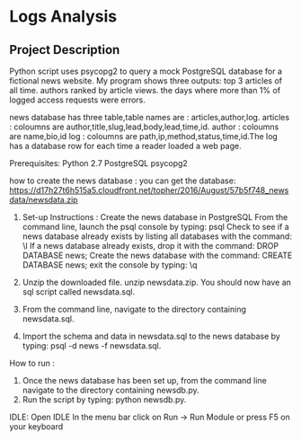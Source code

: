 # Logs Analysis
## Project Description
Python script uses psycopg2 to query a mock PostgreSQL database for a fictional news website.
My program shows three outputs:
top 3 articles of all time.
authors ranked by article views.
the days where more than 1% of logged access requests were errors.

news database has three table,table names are : articles,author,log.
articles : coloumns are author,title,slug,lead,body,lead,time,id.
author : coloumns are name,bio,id
log : coloumns are path,ip,method,status,time,id.The log has a database row for each time a reader loaded a web page.

Prerequisites:
Python 2.7
PostgreSQL
psycopg2

how to create the news database :
you can get the database:
https://d17h27t6h515a5.cloudfront.net/topher/2016/August/57b5f748_newsdata/newsdata.zip

1.	Set-up Instructions :
	Create the news database in PostgreSQL
	From the command line, launch the psql console by typing: psql
	Check to see if a news database already exists by listing all databases with the command: \l
	If a news database already exists, drop it with the command: DROP DATABASE news;
	Create the news database with the command: CREATE DATABASE news;
	exit the console by typing: \q

2.  Unzip the downloaded file. unzip newsdata.zip.
	You should now have an sql script called newsdata.sql.

3.  From the command line, navigate to the directory containing newsdata.sql.

4. Import the schema and data in newsdata.sql to the news database by typing: psql -d news -f newsdata.sql.

How to run :
1. Once the news database has been set up, from the command line navigate to the directory containing newsdb.py.
2. Run the script by typing: python newsdb.py.



IDLE:
Open IDLE
In the menu bar click on Run -> Run Module or press F5 on your keyboard



